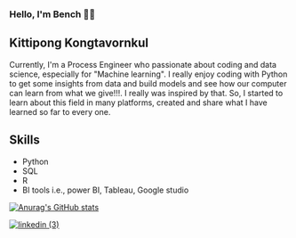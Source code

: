 ### Hello, I'm Bench 🐱‍🚀
## Kittipong Kongtavornkul

Currently, I'm a Process Engineer who passionate about coding and data science, especially for "Machine learning". I really enjoy coding with Python to get some insights from data and build models and see how our computer can learn from what we give!!!. I really was inspired by that. So, I started to learn about this field in many platforms, created and share what I have learned so far to every one.

## Skills
* Python
* SQL
* R
* BI tools i.e., power BI, Tableau, Google studio

[![Anurag's GitHub stats](https://github-readme-stats.vercel.app/api?username=kittipongko)](https://github.com/kittipongko/github-readme-stats)


[![linkedin (3)](https://user-images.githubusercontent.com/88956038/161244203-de678294-2e4e-45c9-9e91-95152dd5e31c.png)](https://www.linkedin.com/in/kittipong-kongtavornkul/)


<!--
**Kittipongko/Kittipongko** is a ✨ _special_ ✨ repository because its `README.md` (this file) appears on your GitHub profile.

Here are some ideas to get you started:

- 🔭 I’m currently working on ...
- 🌱 I’m currently learning ...
- 👯 I’m looking to collaborate on ...
- 🤔 I’m looking for help with ...
- 💬 Ask me about ...
- 📫 How to reach me: ...
- 😄 Pronouns: ...
- ⚡ Fun fact: ...
-->

